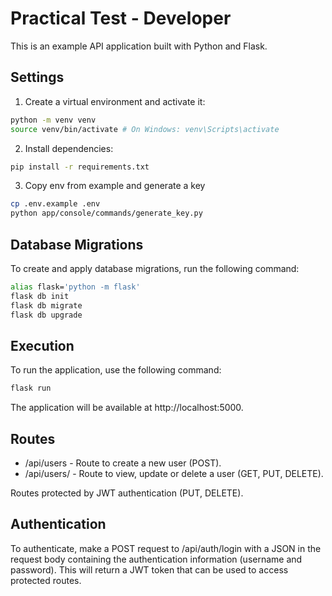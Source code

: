 # Practical Test - Developer

This is an example API application built with Python and Flask.

## Settings

1. Create a virtual environment and activate it:

```bash
python -m venv venv
source venv/bin/activate # On Windows: venv\Scripts\activate
```

2. Install dependencies:

```bash
pip install -r requirements.txt
```

3. Copy env from example and generate a key

```bash
cp .env.example .env
python app/console/commands/generate_key.py
```

## Database Migrations

To create and apply database migrations, run the following command:

```bash
alias flask='python -m flask'
flask db init
flask db migrate
flask db upgrade
```

## Execution

To run the application, use the following command:

```bash
flask run
```

The application will be available at http://localhost:5000.

## Routes

- /api/users - Route to create a new user (POST).
- /api/users/<id> - Route to view, update or delete a user (GET, PUT, DELETE).

Routes protected by JWT authentication (PUT, DELETE).

## Authentication

To authenticate, make a POST request to /api/auth/login with a JSON in the request body containing the authentication information (username and password). This will return a JWT token that can be used to access protected routes.
